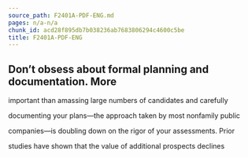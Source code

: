 ```yaml
---
source_path: F2401A-PDF-ENG.md
pages: n/a-n/a
chunk_id: acd28f895db7b038236ab7683806294c4600c5be
title: F2401A-PDF-ENG
---
```

## Don’t obsess about formal planning and documentation. More

important than amassing large numbers of candidates and carefully

documenting your plans—the approach taken by most nonfamily public

companies—is doubling down on the rigor of your assessments. Prior

studies have shown that the value of additional prospects declines
